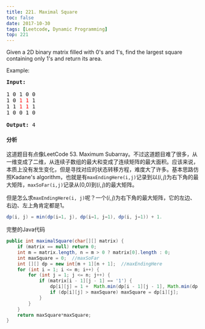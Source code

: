```yaml
---
title: 221. Maximal Square
toc: false
date: 2017-10-30
tags: [Leetcode, Dynamic Programming]
top: 221
---
```


Given a 2D binary matrix filled with 0's and 1's, find the largest square containing only 1's and return its area.

Example:

<pre><strong>Input: 
</strong>
1 0 1 0 0
1 0 <font color="red">1</font> <font color="red">1</font> 1
1 1 <font color="red">1</font> <font color="red">1</font> 1
1 0 0 1 0

<strong>Output: </strong>4
</pre>

#### 分析

这道题目有点像LeetCode 53. Maximum Subarray。不过这道题目难了很多，从一维变成了二维，从连续子数组的最大和变成了连续矩阵的最大面积。应该来说，本质上没有发生变化，但是寻找对应的状态转移方程，难度大了许多。基本思路仿照Kadane's algorithm，也就是有`maxEndingHere(i,j)`记录到以$(i,j)$为右下角的最大矩阵，`maxSoFar(i,j)`记录从(0,0)到$(i,j)$的最大矩阵。

但是怎么求`maxEndingHere(i, j)`呢？一个$(i,j)$为右下角的最大矩阵，它的左边、右边、左上角肯定都是1。


```Java
dp(i, j) = min(dp(i−1, j), dp(i−1, j−1), dp(i, j−1)) + 1.
```

完整的Java代码

```Java
public int maximalSquare(char[][] matrix) {
    if (matrix == null) return 0;
    int m = matrix.length, n = m > 0 ? matrix[0].length : 0;
    int maxSquare = 0;  //maxSoFar
    int [][] dp = new int[m + 1][n + 1];  //maxEndingHere
    for (int i = 1; i <= m; i++) {
        for (int j = 1; j <= n; j++) {
            if (matrix[i - 1][j - 1] == '1') {
                dp[i][j] = 1 +  Math.min(dp[i - 1][j - 1], Math.min(dp[i - 1][j], dp[i][j - 1]));
                if (dp[i][j] > maxSquare) maxSquare = dp[i][j];
            }
        }
    }
    return maxSquare*maxSquare;
}
```
